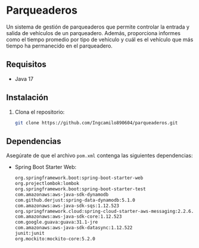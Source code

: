 # Parqueaderos

Un sistema de gestión de parqueaderos que permite controlar la entrada y salida de vehículos de un parqueadero. Además, proporciona informes como el tiempo promedio por tipo de vehículo y cuál es el vehículo que más tiempo ha permanecido en el parqueadero.

## Requisitos

- Java 17

## Instalación

1. Clona el repositorio:

   ```bash
   git clone https://github.com/Ingcamilo890604/parqueaderos.git

## Dependencias

Asegúrate de que el archivo `pom.xml` contenga las siguientes dependencias:

- Spring Boot Starter Web:
  ```xml
  org.springframework.boot:spring-boot-starter-web
  org.projectlombok:lombok
  org.springframework.boot:spring-boot-starter-test
  com.amazonaws:aws-java-sdk-dynamodb
  com.github.derjust:spring-data-dynamodb:5.1.0
  com.amazonaws:aws-java-sdk-sqs:1.12.523
  org.springframework.cloud:spring-cloud-starter-aws-messaging:2.2.6.RELEASE
  com.amazonaws:aws-java-sdk-core:1.12.523
  com.google.guava:guava:31.1-jre
  com.amazonaws:aws-java-sdk-datasync:1.12.522
  junit:junit
  org.mockito:mockito-core:5.2.0



  


  



    


